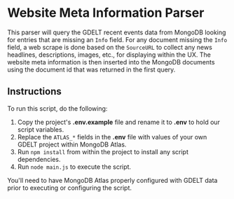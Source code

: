 # Website Meta Information Parser

This parser will query the GDELT recent events data from MongoDB looking for entries that are missing an `Info` field. For any document missing the `Info` field, a web scrape is done based on the `SourceURL` to collect any news headlines, descriptions, images, etc., for displaying within the UX. The website meta information is then inserted into the MongoDB documents using the document id that was returned in the first query.

## Instructions

To run this script, do the following:

1. Copy the project's **.env.example** file and rename it to **.env** to hold our script variables.
2. Replace the `ATLAS_*` fields in the **.env** file with values of your own GDELT project within MongoDB Atlas.
3. Run `npm install` from within the project to install any script dependencies.
4. Run `node main.js` to execute the script.

You'll need to have MongoDB Atlas properly configured with GDELT data prior to executing or configuring the script.